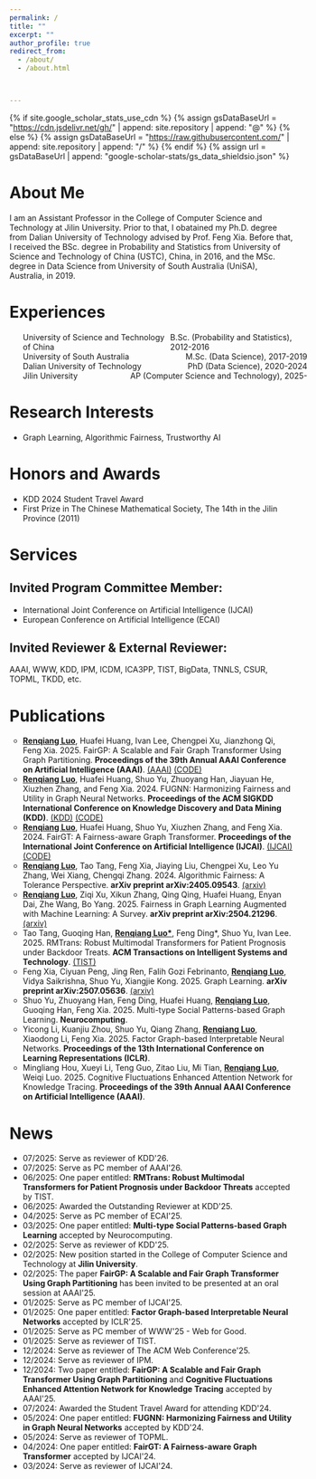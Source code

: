 ```yaml
---
permalink: /
title: ""
excerpt: ""
author_profile: true
redirect_from: 
  - /about/
  - /about.html



---
```


{% if site.google_scholar_stats_use_cdn %}
{% assign gsDataBaseUrl = "https://cdn.jsdelivr.net/gh/" | append: site.repository | append: "@" %}
{% else %}
{% assign gsDataBaseUrl = "https://raw.githubusercontent.com/" | append: site.repository | append: "/" %}
{% endif %}
{% assign url = gsDataBaseUrl | append: "google-scholar-stats/gs_data_shieldsio.json" %}

<span class='anchor' id='about-me'></span>

# About Me

I am an Assistant Professor in the College of Computer Science and Technology at Jilin University. 
Prior to that, I obatained my Ph.D. degree from Dalian University of Technology advised by Prof. Feng Xia. 
Before that, I received the BSc. degree in Probability and Statistics from University of Science and Technology of China (USTC), China, in 2016, and the MSc. degree in Data Science from University of South Australia (UniSA), Australia, in 2019.

<span class='anchor' id='-experiences'></span>

# Experiences
<ul style = "width:100%">
  <li style = "display:flex;justify-content:space-between;">
    <div class="left" style="box-sizing: border-box;">
      University of Science and Technology of China
    </div>
  	<div class="right" style="box-sizing: border-box;">
      B.Sc. (Probability and Statistics), 2012-2016
    </div>
  </li>
  <li style = "display:flex;justify-content:space-between;">
    <div class="left" style="box-sizing: border-box;">
      University of South Australia
    </div>
  	<div class="right" style="box-sizing: border-box;">
      M.Sc. (Data Science), 2017-2019
    </div>
  </li>
  <li style = "display:flex;justify-content:space-between;">
    <div class="left" style="box-sizing: border-box;">
      Dalian University of Technology
    </div>
  	<div class="right" style="box-sizing: border-box;">
      PhD (Data Science), 2020-2024
    </div>
  </li>
  <li style = "display:flex;justify-content:space-between;">
    <div class="left" style="box-sizing: border-box;">
      Jilin University
    </div>
  	<div class="right" style="box-sizing: border-box;">
      AP (Computer Science and Technology), 2025-
    </div>
  </li>
  <!-- <li style = "display:flex;justify-content:space-between;">
    <div class="left" style="box-sizing: border-box;">
      DUT Artificial Intelligence Institute
    </div>
  	<div class="right" style="box-sizing: border-box;">
      Assistant Research Fellow, 2023-now
    </div>
  </li> -->
</ul> 

<span class='anchor' id='-research-interests'></span>

# Research Interests
- Graph Learning, Algorithmic Fairness, Trustworthy AI

<span class='anchor' id='-honors-and-awards'></span>

# Honors and Awards
- KDD 2024 Student Travel Award
- First Prize in The Chinese Mathematical Society, The 14th in the Jilin Province (2011)

<!-- - The Honorable Mention in the MCM/ICM (2019) -->
<!-- - The First Prize in The Blue Bridge Cup Competition (Shanxi Province) (2019) -->

<span class='anchor' id='-experiences'></span>

# Services
## Invited Program Committee Member:
- International Joint Conference on Artificial Intelligence (IJCAI)
- European Conference on Artificial Intelligence (ECAI)

## Invited Reviewer & External Reviewer:
AAAI, WWW, KDD, IPM, ICDM, ICA3PP, TIST, BigData, TNNLS, CSUR, TOPML, TKDD, etc.

<span class='anchor' id='-publications'></span>

# Publications 

<ul style="list-style-type: circle;">
  <li><u><strong>Renqiang Luo</strong></u>, Huafei Huang, Ivan Lee, Chengpei Xu, Jianzhong Qi, Feng Xia. 2025. FairGP: A Scalable and Fair Graph Transformer Using Graph Partitioning. <strong>Proceedings of the 39th Annual AAAI Conference on Artificial Intelligence (AAAI)</strong>. <a href="https://ojs.aaai.org/index.php/AAAI/article/view/33342">(AAAI)</a> <a href="https://github.com/LuoRenqiang/FairGP">(CODE)</a></li>
  <li><u><strong>Renqiang Luo</strong></u>, Huafei Huang, Shuo Yu, Zhuoyang Han, Jiayuan He, Xiuzhen Zhang, and Feng Xia. 2024. FUGNN: Harmonizing Fairness and Utility in Graph Neural Networks. <strong>Proceedings of the ACM SIGKDD International Conference on Knowledge Discovery and Data Mining (KDD)</strong>. <a href="https://dl.acm.org/doi/abs/10.1145/3637528.3671834">(KDD)</a> <a href="https://github.com/LuoRenqiang/FUGNN">(CODE)</a> </li>
  <li><u><strong>Renqiang Luo</strong></u>, Huafei Huang, Shuo Yu, Xiuzhen Zhang, and Feng Xia. 2024. FairGT: A Fairness-aware Graph Transformer. <strong>Proceedings of the International Joint Conference on Artificial  Intelligence (IJCAI)</strong>. <a href="https://www.ijcai.org/proceedings/2024/50">(IJCAI)</a> <a href="https://github.com/LuoRenqiang/FairGT">(CODE)</a></li>
  <li><u><strong>Renqiang Luo</strong></u>, Tao Tang, Feng Xia, Jiaying Liu, Chengpei Xu, Leo Yu Zhang, Wei Xiang, Chengqi Zhang. 2024. Algorithmic Fairness: A Tolerance Perspective. <strong>arXiv preprint arXiv:2405.09543</strong>. <a href="https://arxiv.org/abs/2405.09543">(arxiv)</a></li>
  <li><u><strong>Renqiang Luo</strong></u>, Ziqi Xu, Xikun Zhang, Qing Qing, Huafei Huang, Enyan Dai, Zhe Wang, Bo Yang. 2025. Fairness in Graph Learning Augmented with Machine Learning: A Survey. <strong>arXiv preprint arXiv:2504.21296</strong>.<a href="https://arxiv.org/abs/2504.21296">(arxiv)</a></li>
  <li>Tao Tang, Guoqing Han, <u><strong>Renqiang Luo*</strong></u>, Feng Ding*, Shuo Yu, Ivan Lee. 2025. RMTrans: Robust Multimodal Transformers for Patient Prognosis under Backdoor Treats. <strong>ACM Transactions on Intelligent Systems and Technology</strong>. <a href="https://dl.acm.org/doi/abs/10.1145/3749989">(TIST)</a></li>
  <li>Feng Xia, Ciyuan Peng, Jing Ren, Falih Gozi Febrinanto, <u><strong>Renqiang Luo</strong></u>, Vidya Saikrishna, Shuo Yu, Xiangjie Kong. 2025. Graph Learning. <strong>arXiv preprint arXiv:2507.05636</strong>. <a href="https://arxiv.org/abs/2507.05636">(arxiv)</a></li>
  <li>Shuo Yu, Zhuoyang Han, Feng Ding, Huafei Huang, <u><strong>Renqiang Luo</strong></u>, Guoqing Han, Feng Xia. 2025. Multi-type Social Patterns-based Graph Learning. <strong>Neurocomputing</strong>. </li>
  <li>Yicong Li, Kuanjiu Zhou, Shuo Yu, Qiang Zhang, <u><strong>Renqiang Luo</strong></u>, Xiaodong Li, Feng Xia. 2025. Factor Graph-based Interpretable Neural Networks. <strong>Proceedings of the 13th International Conference on Learning Representations (ICLR)</strong>. </li>
  <li>Mingliang Hou, Xueyi Li, Teng Guo, Zitao Liu, Mi Tian, <u><strong>Renqiang Luo</strong></u>, Weiqi Luo. 2025. Cognitive Fluctuations Enhanced Attention Network for Knowledge Tracing. <strong>Proceedings of the 39th Annual AAAI Conference on Artificial Intelligence (AAAI)</strong>. </li>
</ul>

<span class='anchor' id='-experiences'></span>

# News
- 07/2025: Serve as reviewer of KDD'26.
- 07/2025: Serve as PC member of AAAI'26.
- 06/2025: One paper entitled: <strong>RMTrans: Robust Multimodal Transformers for Patient Prognosis under Backdoor Threats</strong> accepted by TIST. 
- 06/2025: Awarded the Outstanding Reviewer at KDD'25.
- 04/2025: Serve as PC member of ECAI'25.
- 03/2025: One paper entitled: <strong>Multi-type Social Patterns-based Graph Learning</strong> accepted by Neurocomputing.
- 02/2025: Serve as reviewer of KDD'25.
- 02/2025: New position started in the College of Computer Science and Technology at <strong>Jilin University</strong>.
- 02/2025: The paper <strong>FairGP: A Scalable and Fair Graph Transformer Using Graph Partitioning</strong> has been invited to be presented at an oral session at AAAI'25.
- 01/2025: Serve as PC member of IJCAI'25.
- 01/2025: One paper entitled: <strong>Factor Graph-based Interpretable Neural Networks</strong> accepted by ICLR'25.
- 01/2025: Serve as PC member of WWW'25 - Web for Good.
- 01/2025: Serve as reviewer of TIST.
- 12/2024: Serve as reviewer of The ACM Web Conference'25.
- 12/2024: Serve as reviewer of IPM.
- 12/2024: Two paper entitled: <strong>FairGP: A Scalable and Fair Graph Transformer Using Graph Partitioning</strong> and <strong>Cognitive Fluctuations Enhanced Attention Network for Knowledge Tracing</strong> accepted by AAAI'25.
- 07/2024: Awarded the Student Travel Award for attending KDD'24.
- 05/2024: One paper entitled: <strong>FUGNN: Harmonizing Fairness and Utility in Graph Neural Networks</strong> accepted by KDD'24.
- 05/2024: Serve as reviewer of TOPML.
- 04/2024: One paper entitled: <strong>FairGT: A Fairness-aware Graph Transformer</strong> accepted by IJCAI'24.
- 03/2024: Serve as reviewer of IJCAI'24.
